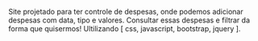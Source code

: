 Site projetado para ter controle de despesas, onde podemos adicionar despesas com data, tipo e valores. Consultar essas despesas e filtrar da forma que quisermos! 
Ultilizando  [ css, javascript, bootstrap, jquery ].
